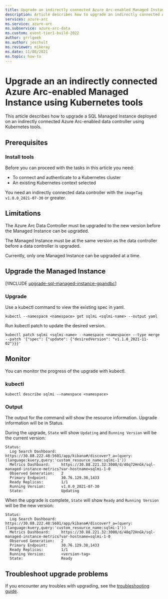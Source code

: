 ```yaml
---
title: Upgrade an indirectly connected Azure Arc-enabled Managed Instance using Kubernetes tools
description: Article describes how to upgrade an indirectly connected Azure Arc-enabled Managed Instance using Kubernetes tools
services: azure-arc
ms.service: azure-arc
ms.subservice: azure-arc-data
ms.custom: event-tier1-build-2022
author: grrlgeek
ms.author: jeschult
ms.reviewer: mikeray
ms.date: 11/08/2021
ms.topic: how-to
---
```


# Upgrade an an indirectly connected Azure Arc-enabled Managed Instance using Kubernetes tools

This article describes how to upgrade a SQL Managed Instance deployed on an indirectly connected Azure Arc-enabled data controller using Kubernetes tools.

## Prerequisites

### Install tools

Before you can proceed with the tasks in this article you need:

- To connect and authenticate to a Kubernetes cluster
- An existing Kubernetes context selected

You need an indirectly connected data controller with the `imageTag v1.0.0_2021-07-30` or greater.

## Limitations

The Azure Arc Data Controller must be upgraded to the new version before the Managed Instance can be upgraded.

The Managed Instance must be at the same version as the data controller before a data controller is upgraded.

Currently, only one Managed Instance can be upgraded at a time.

## Upgrade the Managed Instance

[!INCLUDE [upgrade-sql-managed-instance-gpandbc](upgrade-sql-managed-instance-gpandbc.md)]

### Upgrade

Use a kubectl command to view the existing spec in yaml.

```console
kubectl --namespace <namespace> get sqlmi <sqlmi-name> --output yaml
```

Run kubectl patch to update the desired version.

```console
kubectl patch sqlmi <sqlmi-name> --namespace <namespace> --type merge --patch '{"spec": {"update": {"desiredVersion": "v1.1.0_2021-11-02"}}}'
```

## Monitor

You can monitor the progress of the upgrade with kubectl.

### kubectl

```console
kubectl describe sqlmi --namespace <namespace>
```

### Output

The output for the command will show the resource information. Upgrade information will be in Status.

During the upgrade, ```State``` will show ```Updating``` and ```Running Version``` will be the current version:

```output
Status:
  Log Search Dashboard:  https://30.88.222.48:5601/app/kibana#/discover?_a=(query:(language:kuery,query:'custom_resource_name:sqlmi-1'))
  Metrics Dashboard:     https://30.88.221.32:3000/d/40q72HnGk/sql-managed-instance-metrics?var-hostname=sqlmi-1-0
  Observed Generation:   2
  Primary Endpoint:      30.76.129.38,1433
  Ready Replicas:        1/1
  Running Version:       v1.0.0_2021-07-30
  State:                 Updating
```

When the upgrade is complete, ```State``` will show ```Ready``` and ```Running Version``` will be the new version:

```output
Status:
  Log Search Dashboard:  https://30.88.222.48:5601/app/kibana#/discover?_a=(query:(language:kuery,query:'custom_resource_name:sqlmi-1'))
  Metrics Dashboard:     https://30.88.221.32:3000/d/40q72HnGk/sql-managed-instance-metrics?var-hostname=sqlmi-1-0
  Observed Generation:   2
  Primary Endpoint:      30.76.129.38,1433
  Ready Replicas:        1/1
  Running Version:       <version-tag>
  State:                 Ready
```

## Troubleshoot upgrade problems

If you encounter any troubles with upgrading, see the [troubleshooting guide](troubleshoot-guide.md).
